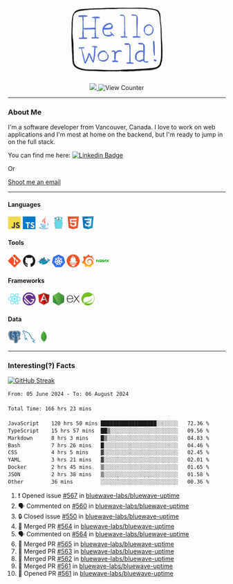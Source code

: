 <div align="center">
    <img src="./img/hello_world.webp" height="200px" width="">
    <div>
        <a href="https://www.linkedin.com/in/ajhollid">
            <img src="https://img.shields.io/badge/LinkedIn-blue"/>
        </a>
        <img src="https://komarev.com/ghpvc/?username=ajhollid&color=yellow" alt="View Counter">
    </div>
</div>

---

### About Me

I'm a software developer from Vancouver, Canada. I love to work on web applications and I'm most at home on the backend, but I'm ready to jump in on the full stack.

You can find me here: [![Linkedin Badge](https://img.shields.io/badge/-ajhollid-blue?style=flat&logo=Linkedin&logoColor=white)](https://www.linkedin.com/in/ajhollid)

Or

[Shoot me an email](mailto:ajhollid@gmail.com)

---

#### Languages

<div>
    <img src="./img/devicons/javascript-original.svg" width=30 height=30 alt="JavaScript">
    <img src="/img/devicons/typescript-original.svg" width=30 height=30 alt="TypeScript">
    <img src="./img/devicons/java-original.svg" width=30 height=30 alt="Java">
    <img src="./img/devicons/go-original.svg" width=30 height=30 alt="Golang">
    <img src="./img/devicons/html5-original.svg" width=30 height=30 alt="HTML 5">
    <img src="./img/devicons/css3-original.svg" width=30 height=30 alt="CSS 3">
</div>

#### Tools

<div>
    <img src="./img/devicons/git-original.svg" width=30 height=30 alt="Git">
    <img src="./img/devicons/github-original.svg" width=30 height=30 alt="Github">
    <img src="./img/devicons/docker-original.svg" width=30 
    height=30 alt="Docker">
    <img src="./img/devicons/kubernetes-original.svg" width=30 height=30 alt="K8">
    <img src="./img/devicons/prometheus-original.svg" width=30 height=30 alt="Prometheus">
    <img src="./img/devicons/grafana-original.svg" width=30 height=30 alt="Grafana">
    <img src="./img/devicons/nginx-original.svg" width=30 height=30 alt="Nginx">
</div>

#### Frameworks

<div>
    <img src="./img/devicons/react-original.svg" width=30 height=30 alt="React">
    <img src="./img/devicons/gatsby-original.svg" width=30 height=30 alt="Gatsby">
    <img src="./img/devicons/angularjs-original.svg" width=30 height=30 alt="AngularJS">
    <img src="./img/devicons/nodejs-original.svg" width=30 height=30 alt="NodeJS">
    <img src="./img/devicons/express-original.svg" width=30 height=30 alt="Express">
    <img src="./img/devicons/spring-original.svg" width=30 height=30 alt="Spring">
</div>

#### Data

<div>
    <img src="./img/devicons/postgresql-original.svg" width=30 height=30 alt="Postgresql">
    <img src="./img/devicons/mysql-original.svg" width=30 height=30 alt="Mysql">
    <img src="./img/devicons/mongodb-original.svg" width=30 height=30 alt="MongoDB">
</div>

---

### Interesting(?) Facts

[![GitHub Streak](http://github-readme-streak-stats.herokuapp.com?user=ajhollid)](https://git.io/streak-stats)

 <!--START_SECTION:waka-->

```txt
From: 05 June 2024 - To: 06 August 2024

Total Time: 166 hrs 23 mins

JavaScript    120 hrs 50 mins ██████████████████░░░░░░░   72.36 %
TypeScript    15 hrs 57 mins  ██▒░░░░░░░░░░░░░░░░░░░░░░   09.56 %
Markdown      8 hrs 3 mins    █▒░░░░░░░░░░░░░░░░░░░░░░░   04.83 %
Bash          7 hrs 26 mins   █░░░░░░░░░░░░░░░░░░░░░░░░   04.46 %
CSS           4 hrs 5 mins    ▓░░░░░░░░░░░░░░░░░░░░░░░░   02.45 %
YAML          3 hrs 21 mins   ▓░░░░░░░░░░░░░░░░░░░░░░░░   02.01 %
Docker        2 hrs 45 mins   ▒░░░░░░░░░░░░░░░░░░░░░░░░   01.65 %
JSON          2 hrs 38 mins   ▒░░░░░░░░░░░░░░░░░░░░░░░░   01.58 %
Other         36 mins         ░░░░░░░░░░░░░░░░░░░░░░░░░   00.36 %
```

<!--END_SECTION:waka-->


<!--START_SECTION:activity-->
1. ❗ Opened issue [#567](https://github.com/bluewave-labs/bluewave-uptime/issues/567) in [bluewave-labs/bluewave-uptime](https://github.com/bluewave-labs/bluewave-uptime)
2. 🗣 Commented on [#560](https://github.com/bluewave-labs/bluewave-uptime/issues/560#issuecomment-2274878712) in [bluewave-labs/bluewave-uptime](https://github.com/bluewave-labs/bluewave-uptime)
3. 🔒 Closed issue [#550](https://github.com/bluewave-labs/bluewave-uptime/issues/550) in [bluewave-labs/bluewave-uptime](https://github.com/bluewave-labs/bluewave-uptime)
4. 🎉 Merged PR [#564](https://github.com/bluewave-labs/bluewave-uptime/pull/564) in [bluewave-labs/bluewave-uptime](https://github.com/bluewave-labs/bluewave-uptime)
5. 🗣 Commented on [#564](https://github.com/bluewave-labs/bluewave-uptime/pull/564#issuecomment-2274535410) in [bluewave-labs/bluewave-uptime](https://github.com/bluewave-labs/bluewave-uptime)
6. 🎉 Merged PR [#565](https://github.com/bluewave-labs/bluewave-uptime/pull/565) in [bluewave-labs/bluewave-uptime](https://github.com/bluewave-labs/bluewave-uptime)
7. 🎉 Merged PR [#563](https://github.com/bluewave-labs/bluewave-uptime/pull/563) in [bluewave-labs/bluewave-uptime](https://github.com/bluewave-labs/bluewave-uptime)
8. 🎉 Merged PR [#562](https://github.com/bluewave-labs/bluewave-uptime/pull/562) in [bluewave-labs/bluewave-uptime](https://github.com/bluewave-labs/bluewave-uptime)
9. 🎉 Merged PR [#561](https://github.com/bluewave-labs/bluewave-uptime/pull/561) in [bluewave-labs/bluewave-uptime](https://github.com/bluewave-labs/bluewave-uptime)
10. 💪 Opened PR [#561](https://github.com/bluewave-labs/bluewave-uptime/pull/561) in [bluewave-labs/bluewave-uptime](https://github.com/bluewave-labs/bluewave-uptime)
<!--END_SECTION:activity-->
